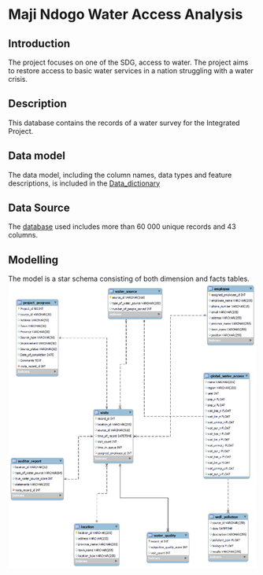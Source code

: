 # Maji Ndogo Water Access Analysis

## Introduction
The project focuses on one of the SDG, access to water. The project aims to restore access to basic water services in a nation struggling with a water crisis. 

## Description
This database contains the records of a water survey for the Integrated Project.

## Data model
The data model, including the column names, data types and feature descriptions, is included in the [Data_dictionary](Data_dictionary.pdf)

## Data Source
The [database](Md_water_services_data.xlsx) used includes more than 60 000 unique records and 43 columns.

## Modelling
The model is a star schema consisting of both dimension and facts tables.
![](model.png)
